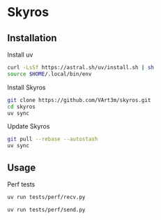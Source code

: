 
# Skyros


## Installation

Install uv
```bash
curl -LsSf https://astral.sh/uv/install.sh | sh
source $HOME/.local/bin/env
```

Install Skyros
```bash
git clone https://github.com/VArt3m/skyros.git
cd skyros
uv sync
```

Update Skyros
```bash
git pull --rebase --autostash
uv sync
```


## Usage

Perf tests
```bash
uv run tests/perf/recv.py

uv run tests/perf/send.py
```
